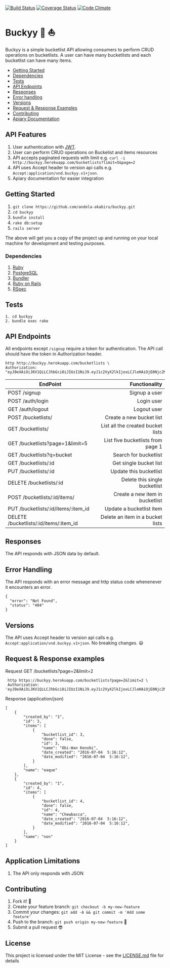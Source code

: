 [![Build Status](https://travis-ci.org/andela-akabiru/buckyy.svg?branch=master)](https://travis-ci.org/andela-akabiru/buckyy) [![Coverage Status](https://coveralls.io/repos/github/andela-akabiru/bucket-list-api/badge.svg?branch=master)](https://coveralls.io/github/andela-akabiru/buckyy?branch=master) [![Code Climate](https://codeclimate.com/github/andela-akabiru/bucket-list-api/badges/gpa.svg)](https://codeclimate.com/github/andela-akabiru/bucket-list-api)


# Buckyy :roller_coaster: :sailboat:

Buckyy is a simple bucketlist API allowing consumers to perform CRUD operations on bucketlists. A user can have many bucketlists and each bucketlist
can have many items.

* [Getting Started](#getting-started)
* [Dependencies](#dependencies)
* [Tests](#tests)
* [API Endpoints](#api-endpoints)
* [Responses](#responses)
* [Error handling](#error-handling)
* [Versions](#versions)
* [Request & Response Examples](#request--response-examples)
* [Contributing](#contributing)
* [Apiary Documentation](http://docs.buckyy.apiary.io)

## API Features

  1. User authentication with [JWT](http://jwt.io).
  2. User can perform CRUD operations on Buckelist and items resources
  3. API accepts paginated requests with limit e.g. `curl -i http://buckyy.herokuapp.com/bucketlists?limit=5&page=2`
  4. API  uses Accept header to version api calls e.g. `Accept:application/vnd.buckyy.v1+json`.
  5. Apiary documentation for easier integration

## Getting Started

  1. `git clone https://github.com/andela-akabiru/buckyy.git`
  2. `cd buckyy`
  3. `bundle install`
  4. `rake db:setup`
  5. `rails server`

The above will get you a copy of the project up and running on your local machine for development and testing purposes.

### Dependencies

  1. [Ruby](https://github.com/rbenv/rbenv)
  2. [PostgreSQL](http://www.postgresql.org/download/macosx/)
  3. [Bundler](http://bundler.io/)
  4. [Ruby on Rails](http://guides.rubyonrails.org/getting_started.html#installing-rails)
  5. [RSpec](http://rspec.info/)

## Tests
    1. cd buckyy
    2. bundle exec rake

## API Endpoints

All endpoints except `/signup` require a token for authentication. The API call should have the token in Authorization header.

    http http://buckyy.herokuapp.com/bucketlists \
    Authorization: "eyJ0eXAiOiJKV1QiLCJhbGciOiJIUzI1NiJ9.eyJ1c2VyX2lkIjoxLCJleHAiOjE0Njc2MTkxNDV9.R6VLZD4qtsdVHXZwU8bEo6S16cbNQfo7lICsNdAq00I"

| EndPoint                                |   Functionality                      |
| --------------------------------------- | ------------------------------------:|
| POST /signup                            | Signup a user                        |
| POST /auth/login                        | Login user                           |
| GET /auth/logout                        | Logout user                          |
| POST /bucketlists/                      | Create a new bucket list             |
| GET /bucketlists/                       | List all the created bucket lists    |
| GET /bucketlists?page=1&limit=5         | List five bucketlists from page 1    |
| GET /bucketlists?q=bucket               | Search for bucketlist                |
| GET /bucketlists/:id                    | Get single bucket list               |
| PUT /bucketlists/:id                    | Update this bucketlist               |
| DELETE /bucketlists/:id                 | Delete this single bucketlist        |
| POST /bucketlists/:id/items/            | Create a new item in bucketlist      |
| PUT /bucketlists/:id/items/:item_id     | Update a bucketlist item             |
| DELETE /bucketlists/:id/items/:item_id  | Delete an item in a bucket lists     |


## Responses

The API responds with JSON data by default.

## Error Handling

The API responds with an error message and http status code whenenever it encounters an error.

    {
      "error": "Not Found",
      "status": "404"
    }


## Versions

The API uses Accept header to version api calls e.g. `Accept:application/vnd.buckyy.v1+json`.
No breaking changes. :smiley:

## Request & Response examples

Request GET /bucketlists?page=2&limit=2

     http https://buckyy.herokuapp.com/bucketlists?page=2&limit=2 \
     Authorization: 'eyJ0eXAiOiJKV1QiLCJhbGciOiJIUzI1NiJ9.eyJ1c2VyX2lkIjoxLCJleHAiOjE0Njc2MTkxNDV9.R6VLZD4qtsdVHXZwU8bEo6S16cbNQfo7lICsNdAq00I'

Response (application/json)

    [
        {
            "created_by": "1",
            "id": 3,
            "items": [
                {
                    "bucketlist_id": 3,
                    "done": false,
                    "id": 3,
                    "name": "Obi-Wan Kenobi",
                    "date_created": "2016-07-04  5:16:12",
                    "date_modified": "2016-07-04  5:16:12",
                }
            ],
            "name": "eaque"
        },
        {
            "created_by": "1",
            "id": 4,
            "items": [
                {
                    "bucketlist_id": 4,
                    "done": false,
                    "id": 4,
                    "name": "Chewbacca",
                    "date_created": "2016-07-04  5:16:12",
                    "date_modified": "2016-07-04  5:16:12",
                }
            ],
            "name": "non"
        }
    ]

## Application Limitations

  1. The API only responds with JSON

## Contributing

1. Fork it! :fork_and_knife:
2. Create your feature branch: `git checkout -b my-new-feature`
3. Commit your changes: `git add -A && git commit -m 'Add some feature'`
4. Push to the branch: `git push origin my-new-feature` :rocket:
5. Submit a pull request :sunglasses:

## License

This project is licensed under the MIT License - see the [LICENSE.md](https://opensource.org/licenses/MIT) file for details
